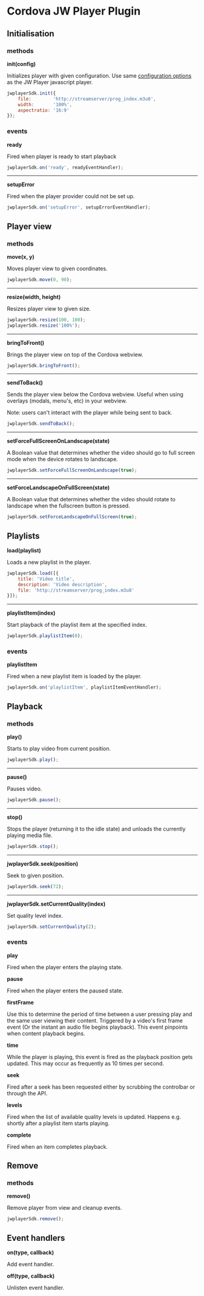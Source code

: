 Cordova JW Player Plugin
======

## Initialisation

### methods

**init(config)**

Initializes player with given configuration. Use same [configuration options](https://developer.jwplayer.com/jw-player/docs/developer-guide/customization/configuration-reference/) as the JW Player javascript player.

```js
jwplayerSdk.init({
    file:        'http://streamserver/prog_index.m3u8',
    width:       '100%',
    aspectratio: '16:9'
});
```

### events

**ready**

Fired when player is ready to start playback

```js
jwplayerSdk.on('ready', readyEventHandler);
```

---

**setupError**

Fired when the player provider could not be set up.

```js
jwplayerSdk.on('setupError', setupErrorEventHandler);
```

## Player view

### methods

**move(x, y)**

Moves player view to given coordinates.

```js
jwplayerSdk.move(0, 90);
```

---

**resize(width, height)**

Resizes player view to given size.

```js
jwplayerSdk.resize(100, 100);
jwplayerSdk.resize('100%');
```

---

**bringToFront()**

Brings the player view on top of the Cordova webview.

```js
jwplayerSdk.bringToFront();
```

---

**sendToBack()**

Sends the player view below the Cordova webview. Useful when using overlays (modals, menu's, etc) in your webview. 

Note: users can't interact with the player while being sent to back.

```js
jwplayerSdk.sendToBack();
```

---

**setForceFullScreenOnLandscape(state)**

A Boolean value that determines whether the video should go to full screen mode when the device rotates to landscape.

```js
jwplayerSdk.setForceFullScreenOnLandscape(true);
```

---

**setForceLandscapeOnFullScreen(state)**

A Boolean value that determines whether the video should rotate to landscape when the fullscreen button is pressed.

```js
jwplayerSdk.setForceLandscapeOnFullScreen(true);
```

## Playlists

**load(playlist)**

Loads a new playlist in the player.

```js
jwplayerSdk.load([{
    title: 'Video title',
    description: 'Video description',
    file: 'http://streamserver/prog_index.m3u8'
}]);
```

---

**playlistItem(index)**

Start playback of the playlist item at the specified index.

```js
jwplayerSdk.playlistItem(0);
```

### events

**playlistItem**

Fired when a new playlist item is loaded by the player.

```js
jwplayerSdk.on('playlistItem', playlistItemEventHandler);
```

## Playback

### methods

**play()**

Starts to play video from current position.

```js
jwplayerSdk.play();
```

---

**pause()**

Pauses video.

```js
jwplayerSdk.pause();
```

---

**stop()**

Stops the player (returning it to the idle state) and unloads the currently playing media file.

```js
jwplayerSdk.stop();
```

---

**jwplayerSdk.seek(position)**

Seek to given position.

```js
jwplayerSdk.seek(72);
```

---

**jwplayerSdk.setCurrentQuality(index)**

Set quality level index.

```js
jwplayerSdk.setCurrentQuality(2);
```

### events

**play**

Fired when the player enters the playing state.

**pause**

Fired when the player enters the paused state.

**firstFrame**

Use this to determine the period of time between a user pressing play and the same user viewing their content. Triggered by a video's first frame event (Or the instant an audio file begins playback). This event pinpoints when content playback begins.

**time**

While the player is playing, this event is fired as the playback position gets updated. This may occur as frequently as 10 times per second.

**seek**

Fired after a seek has been requested either by scrubbing the controlbar or through the API.

**levels**

Fired when the list of available quality levels is updated. Happens e.g. shortly after a playlist item starts playing.

**complete**

Fired when an item completes playback.

## Remove

### methods

**remove()**

Remove player from view and cleanup events.

```js
jwplayerSdk.remove();
```

## Event handlers

**on(type, callback)**

Add event handler.

**off(type, callback)**

Unlisten event handler.


